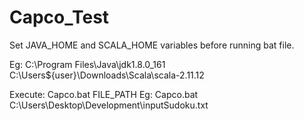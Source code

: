 # Capco_Test
Set JAVA_HOME and SCALA_HOME variables before running bat file.

Eg: 
    C:\Program Files\Java\jdk1.8.0_161
    C:\Users\${user}\Downloads\Scala\scala-2.11.12
    
Execute:
Capco.bat FILE_PATH
Eg: Capco.bat C:\Users\Desktop\Development\inputSudoku.txt

